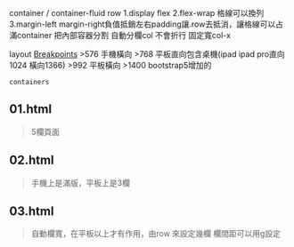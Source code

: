 container / container-fluid
row
1.display flex
2.flex-wrap 格線可以換列
3.margin-left margin-right負值抵銷左右padding讓.row去抵消，讓格線可以占滿container
    把內部容器分割
        自動分欄col 不會折行
        固定寬col-x
    
        
layout
    [Breakpoints](https://getbootstrap.com/docs/4.5/layout/overview/#containers) 
      >576 手機橫向 
      >768 平板直向包含桌機(ipad ipad pro直向1024 橫向1366)
      >992 平板橫向
      >1400 bootstrap5增加的

    containers

## 01.html
> 5欄頁面
## 02.html
> 手機上是滿版，平板上是3欄
## 03.html
> 自動欄寬，在平板以上才有作用，由row 來設定幾欄
    欄間距可以用g設定
